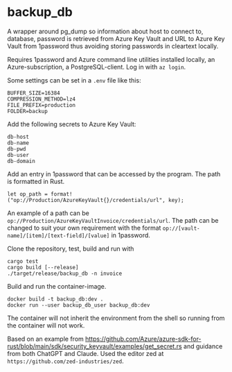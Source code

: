 # backup_db

A wrapper around pg_dump so information about host to connect to, database, password is retrieved from Azure Key Vault
and URL to Azure Key Vault from 1password thus avoiding storing passwords in cleartext locally.

Requires 1password  and Azure command line utilities installed locally, an Azure-subscription, a PostgreSQL-client.
Log in with `az login`.

Some settings can be set in a `.env` file like this:

```
BUFFER_SIZE=16384
COMPRESSION_METHOD=lz4
FILE_PREFIX=production
FOLDER=backup
```

Add the following secrets to Azure Key Vault:

```
db-host
db-name
db-pwd
db-user
db-domain
```

Add an entry in 1password that can be accessed by the program. The path is formatted in Rust.

```
let op_path = format!("op://Production/AzureKeyVault{}/credentials/url", key);
```

An example of a path can be `op://Production/AzureKeyVaultInvoice/credentials/url`. The path can be changed to suit your own
requirement with the format `op://[vault-name]/[item]/[text-field]/[value]` in 1password.

Clone the repository, test, build and run with

```
cargo test
cargo build [--release]
./target/release/backup_db -n invoice
```

Build and run the container-image.

```
docker build -t backup_db:dev .
docker run --user backup_db_user backup_db:dev
```

The container will not inherit the environment from the shell so running from the container will not work.

Based on an example from https://github.com/Azure/azure-sdk-for-rust/blob/main/sdk/security_keyvault/examples/get_secret.rs
and guidance from both ChatGPT and Claude. Used the editor zed at `https://github.com/zed-industries/zed`.
